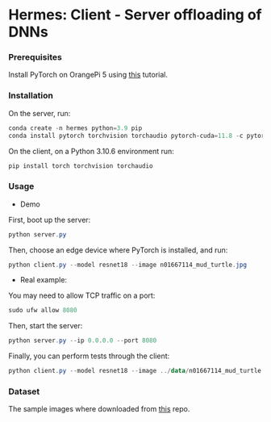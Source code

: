 # Hermes: Client - Server offloading of DNNs


### Prerequisites

Install PyTorch on OrangePi 5 using [this](https://pytorch.org/tutorials/intermediate/realtime_rpi.html) tutorial.

### Installation 

On the server, run:

```powershell
conda create -n hermes python=3.9 pip
conda install pytorch torchvision torchaudio pytorch-cuda=11.8 -c pytorch -c nvidia
```

On the client, on a Python 3.10.6 environment run:
```powershell
pip install torch torchvision torchaudio
```

### Usage

* Demo

First, boot up the server:
```powershell
python server.py
```

Then, choose an edge device where PyTorch is installed, and run:
```powershell
python client.py --model resnet18 --image n01667114_mud_turtle.jpg
```

* Real example:

You may need to allow TCP traffic on a port:
```powershell
sudo ufw allow 8080
```

Then, start the server:
```powershell
python server.py --ip 0.0.0.0 --port 8080
```

Finally, you can perform tests through the client:
```powershell
python client.py --model resnet18 --image ../data/n01667114_mud_turtle.jpg --ip 131.230.193.241 --port 8080
```

### Dataset

The sample images where downloaded from [this](https://github.com/EliSchwartz/imagenet-sample-images) repo.
